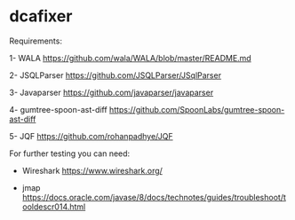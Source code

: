 # dcafixer
Requirements: 

1- WALA
https://github.com/wala/WALA/blob/master/README.md

2- JSQLParser
https://github.com/JSQLParser/JSqlParser

3- Javaparser
https://github.com/javaparser/javaparser

4- gumtree-spoon-ast-diff
https://github.com/SpoonLabs/gumtree-spoon-ast-diff

5- JQF 
https://github.com/rohanpadhye/JQF

For further testing you can need: 

- Wireshark 
https://www.wireshark.org/

- jmap
https://docs.oracle.com/javase/8/docs/technotes/guides/troubleshoot/tooldescr014.html
